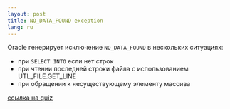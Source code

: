 ```yaml
---
layout: post
title: NO_DATA_FOUND exception 
lang: ru
---
```


Oracle генерирует исключение `NO_DATA_FOUND` в нескольких ситуациях:
  * при `SELECT INTO` если нет строк
  * при чтении последней строки файла с использованием UTL_FILE.GET_LINE
  * при обращении к несуществующему элементу массива

[ссылка на quiz](http://www.plsqlchallenge.com/pls/apex/f?p=10000:PG_PQ_DRILLDOWN:4164756902153718::NO:651:P651_COMP_EVENT_ID,P651_QUIZ_ID:2429,3567&cs=1E556E42F7193ED0DBC29F3DB66AADDB2)
